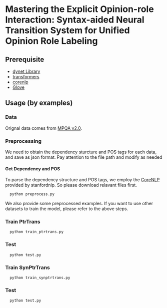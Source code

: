 # Mastering the Explicit Opinion-role Interaction: Syntax-aided Neural Transition System for Unified Opinion Role Labeling

## Prerequisite
* [dynet Library](http://dynet.io/)
* [transformers](https://huggingface.co/transformers/model_doc/bert.html)
* [corenlp](https://stanfordnlp.github.io/CoreNLP/)
* [Glove](https://nlp.stanford.edu/projects/glove/)

## Usage (by examples)
### Data
Orignal data comes from [MPQA v2.0](https://mpqa.cs.pitt.edu/).


### Preprocessing
We need to obtain the dependency sturcture and POS tags for each data, and save as json format.
Pay attention to the file path and modify as needed

#### Get Dependency and POS
To parse the dependency structure and POS tags, we employ the [CoreNLP](https://stanfordnlp.github.io/CoreNLP/) provided by stanfordnlp.
So please download relavant files first.
```
  python preprocess.py
```

We also provide some preprocessed examples. 
If you want to use other datasets to train the model, please refer to the above steps.

### Train PtrTrans
```
  python train_ptrtrans.py
```
### Test
```
  python test.py
```

### Train SynPtrTrans
```
  python train_synptrtrans.py
```
### Test
```
  python test.py
```
